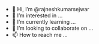 - 👋 Hi, I’m @rajneshkumarsejwar
- 👀 I’m interested in ...
- 🌱 I’m currently learning ...
- 💞️ I’m looking to collaborate on ...
- 📫 How to reach me ...

<!---
rajneshkumarsejwar/rajneshkumarsejwar is a ✨ special ✨ repository because its `README.md` (this file) appears on your GitHub profile.
You can click the Preview link to take a look at your changes.
--->
